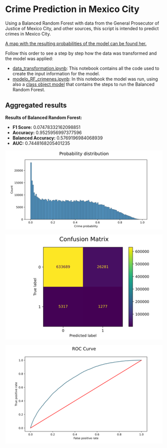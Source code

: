 # Crime Prediction in Mexico City

Using a Balanced Random Forest with data from the General Prosecutor of Justice of Mexico City, and other sources, this script is intended to predict crimes in Mexico City. 

[A map with the resulting probabilities of the model can be found her.](http://fjmadrigal.pythonanywhere.com/)

Follow this order to see a step by step how the data was transformed and the model was applied:

- [data_transformation.ipynb](https://github.com/madrigal2090/crime_prediction/blob/main/data_transformation.ipynb): This notebook contains all the code used to create the input information for the model.
- [modelo_RF_crimenes.ipynb](https://github.com/madrigal2090/crime_prediction/blob/main/modelo_RF_crimenes.ipynb): In this notebook the model was run, using also a [class object model](https://github.com/madrigal2090/crime_prediction/blob/main/apply_brf.py) that contains the steps to run the Balanced Random Forest.

## Aggregated results

**Results of Balanced Random Forest:**

   - **F1 Score:** 0.07478332162098851
   - **Accuracy:** 0.9525956997377596
   - **Balanced Accuracy:** 0.5769196984068939
   - **AUC:** 0.7448168205401235

![Probability Distribution](https://github.com/madrigal2090/crime_prediction/blob/main/figures/prob_dist/prob_dist_.svg)

![Confusion matrix](https://github.com/madrigal2090/crime_prediction/blob/main/figures/conf_matrix/conf_matrix_.svg)

![ROC Curve](https://github.com/madrigal2090/crime_prediction/blob/main/figures/roc_curve/roc_curve_.svg)


